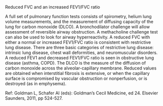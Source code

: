 Reduced FVC and an increased FEV1/FVC ratio

A full set of pulmonary function tests consists of spirometry, helium lung volume measurements, and the measurement of diffusing capacity of the lung for carbon monoxide (DLCO). A bronchodilator challenge will allow assessment of reversible airway obstruction. A methacholine challenge test can also be used to look for airway hyperreactivity. A reduced FVC with either a normal or increased FEV1/FVC ratio is consistent with restrictive lung disease. There are three basic categories of restrictive lung disease: intrinsic lung disease, chest wall deformities, and neuromuscular disorders. A reduced FEV1 and decreased FEV1/FVC ratio is seen in obstructive lung disease (asthma, COPD). The DLCO is the measure of the diffusion of carbon monoxide across the alveolar-capillary membrane. Reduced values are obtained when interstitial fibrosis is extensive, or when the capillary surface is compromised by vascular obstruction or nonperfusion, or is destroyed (as in emphysema).

Ref: Goldman L, Schafer AI (eds): Goldman’s Cecil Medicine, ed 24. Elsevier Saunders, 2011, pp 524-527.